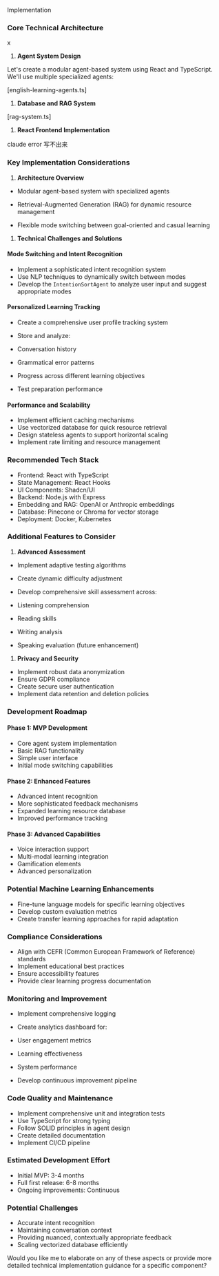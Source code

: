 Implementation

### Core Technical Architecture
x
1. **Agent System Design**

Let's create a modular agent-based system using React and TypeScript. We'll use multiple specialized agents:

[english-learning-agents.ts]

1. **Database and RAG System**

[rag-system.ts]

1. **React Frontend Implementation**

claude error 写不出来

### Key Implementation Considerations

1. **Architecture Overview**

- Modular agent-based system with specialized agents

- Retrieval-Augmented Generation (RAG) for dynamic resource management

- Flexible mode switching between goal-oriented and casual learning

1. **Technical Challenges and Solutions**

#### Mode Switching and Intent Recognition

- Implement a sophisticated intent recognition system
- Use NLP techniques to dynamically switch between modes
- Develop the `IntentionSortAgent` to analyze user input and suggest appropriate modes

#### Personalized Learning Tracking

- Create a comprehensive user profile tracking system
- Store and analyze:

- Conversation history

- Grammatical error patterns

- Progress across different learning objectives

- Test preparation performance

#### Performance and Scalability

- Implement efficient caching mechanisms
- Use vectorized database for quick resource retrieval
- Design stateless agents to support horizontal scaling
- Implement rate limiting and resource management

### Recommended Tech Stack

- Frontend: React with TypeScript
- State Management: React Hooks
- UI Components: Shadcn/UI
- Backend: Node.js with Express
- Embedding and RAG: OpenAI or Anthropic embeddings
- Database: Pinecone or Chroma for vector storage
- Deployment: Docker, Kubernetes

### Additional Features to Consider

1. **Advanced Assessment**
- Implement adaptive testing algorithms
- Create dynamic difficulty adjustment
- Develop comprehensive skill assessment across:

- Listening comprehension

- Reading skills

- Writing analysis

- Speaking evaluation (future enhancement)

1. **Privacy and Security**
- Implement robust data anonymization
- Ensure GDPR compliance
- Create secure user authentication
- Implement data retention and deletion policies

### Development Roadmap

#### Phase 1: MVP Development

- Core agent system implementation
- Basic RAG functionality
- Simple user interface
- Initial mode switching capabilities

#### Phase 2: Enhanced Features

- Advanced intent recognition
- More sophisticated feedback mechanisms
- Expanded learning resource database
- Improved performance tracking

#### Phase 3: Advanced Capabilities

- Voice interaction support
- Multi-modal learning integration
- Gamification elements
- Advanced personalization

### Potential Machine Learning Enhancements

- Fine-tune language models for specific learning objectives
- Develop custom evaluation metrics
- Create transfer learning approaches for rapid adaptation

### Compliance Considerations

- Align with CEFR (Common European Framework of Reference) standards
- Implement educational best practices
- Ensure accessibility features
- Provide clear learning progress documentation

### Monitoring and Improvement

- Implement comprehensive logging
- Create analytics dashboard for:

- User engagement metrics

- Learning effectiveness

- System performance

- Develop continuous improvement pipeline

### Code Quality and Maintenance

- Implement comprehensive unit and integration tests
- Use TypeScript for strong typing
- Follow SOLID principles in agent design
- Create detailed documentation
- Implement CI/CD pipeline

### Estimated Development Effort

- Initial MVP: 3-4 months
- Full first release: 6-8 months
- Ongoing improvements: Continuous

### Potential Challenges

- Accurate intent recognition
- Maintaining conversation context
- Providing nuanced, contextually appropriate feedback
- Scaling vectorized database efficiently

Would you like me to elaborate on any of these aspects or provide more detailed technical implementation guidance for a specific component?